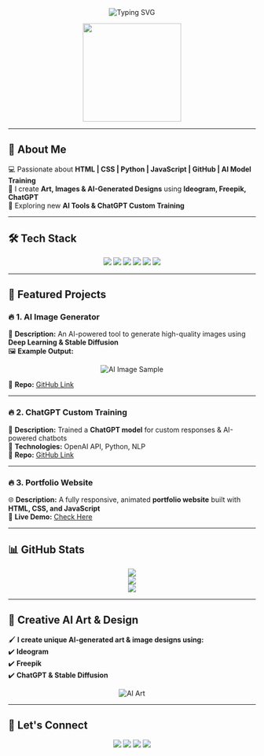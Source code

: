 <!-- Stylish Banner -->
<div align="center">
  <img src="https://readme-typing-svg.demolab.com?font=Fira+Code&weight=600&size=28&pause=1000&color=F7B93E&center=true&vCenter=true&width=900&height=60&lines=Hey+there!+I'm+Ehasan+👋;Full+Stack+Developer+%7C+AI+Explorer+%7C+Creative+Designer" alt="Typing SVG">
</div>

<!-- Profile GIF -->
<p align="center">
  <img src="https://media.giphy.com/media/fwbZnTftCXVocKzfxR/giphy.gif" width="200">
</p>

---

## 🌟 **About Me**
💻 Passionate about **HTML | CSS | Python | JavaScript | GitHub | AI Model Training**  
🎨 I create **Art, Images & AI-Generated Designs** using **Ideogram, Freepik, ChatGPT**  
🚀 Exploring new **AI Tools & ChatGPT Custom Training**  

---

## 🛠️ **Tech Stack**
<p align="center">
  <img src="https://img.shields.io/badge/HTML5-E34F26?style=for-the-badge&logo=html5&logoColor=white">
  <img src="https://img.shields.io/badge/CSS3-1572B6?style=for-the-badge&logo=css3&logoColor=white">
  <img src="https://img.shields.io/badge/JavaScript-F7DF1E?style=for-the-badge&logo=javascript&logoColor=black">
  <img src="https://img.shields.io/badge/Python-3776AB?style=for-the-badge&logo=python&logoColor=white">
  <img src="https://img.shields.io/badge/GitHub-181717?style=for-the-badge&logo=github&logoColor=white">
  <img src="https://img.shields.io/badge/AI-Exploration-purple?style=for-the-badge&logo=openai&logoColor=white">
</p>

---

## 🚀 **Featured Projects**
### 🔥 **1. AI Image Generator**
🎨 **Description:** An AI-powered tool to generate high-quality images using **Deep Learning & Stable Diffusion**  
🖼️ **Example Output:**  
<p align="center">
  <img src="https://source.unsplash.com/random/600x300/?art,technology" alt="AI Image Sample">
</p>

🔗 **Repo:** [GitHub Link](https://github.com/Ehasan07/AI-Image-Generator)  

---

### 🔥 **2. ChatGPT Custom Training**
🧠 **Description:** Trained a **ChatGPT model** for custom responses & AI-powered chatbots  
📌 **Technologies:** OpenAI API, Python, NLP  
🔗 **Repo:** [GitHub Link](https://github.com/Ehasan07/ChatGPT-Custom-Training)  

---

### 🔥 **3. Portfolio Website**
🌐 **Description:** A fully responsive, animated **portfolio website** built with **HTML, CSS, and JavaScript**  
🔗 **Live Demo:** [Check Here](https://your-portfolio-link.com)  

---

## 📊 **GitHub Stats**
<p align="center">
  <img src="https://github-readme-stats.vercel.app/api?username=Ehasan07&show_icons=true&theme=dark">
  <br>
  <img src="https://github-readme-streak-stats.herokuapp.com/?user=Ehasan07&theme=dark">
  <br>
  <img src="https://github-readme-stats.vercel.app/api/top-langs/?username=Ehasan07&layout=compact&theme=dark">
</p>

---

## 🎨 **Creative AI Art & Design**
🖌️ **I create unique AI-generated art & image designs using:**  
✔️ **Ideogram**  
✔️ **Freepik**  
✔️ **ChatGPT & Stable Diffusion**  

<p align="center">
  <img src="https://source.unsplash.com/random/600x300/?ai,art,design" alt="AI Art">
</p>

---

## 🔗 **Let's Connect**
<p align="center">
  <a href="https://twitter.com/your-twitter-handle"><img src="https://img.shields.io/badge/Twitter-1DA1F2?style=for-the-badge&logo=twitter&logoColor=white"></a>
  <a href="https://www.linkedin.com/in/your-linkedin-username/"><img src="https://img.shields.io/badge/LinkedIn-0077B5?style=for-the-badge&logo=linkedin&logoColor=white"></a>
  <a href="mailto:your-email@example.com"><img src="https://img.shields.io/badge/Email-D14836?style=for-the-badge&logo=gmail&logoColor=white"></a>
  <a href="https://your-portfolio-link.com"><img src="https://img.shields.io/badge/Portfolio-FF5722?style=for-the-badge&logo=web&logoColor=white"></a>
</p>
